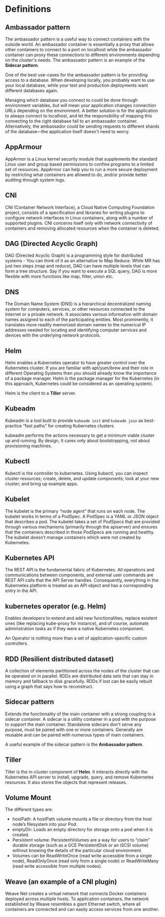 # Definitions

## Ambassador pattern

The ambassador pattern is a useful way to connect containers with the outside world. An ambassador container is essentially a proxy that allows other containers to connect to a port on localhost while the ambassador container can proxy these connections to different environments depending on the cluster's needs. The ambassador pattern is an example of the **Sidecar pattern**.

One of the best use-cases for the ambassador pattern is for providing access to a database. When developing locally, you probably want to use your local database, while your test and production deployments want different databases again.

Managing which database you connect to could be done through environment variables, but will mean your application changes connection URLs depending on the environment. A better solution is for the application to always connect to localhost, and let the responsibility of mapping this connecting to the right database fall to an ambassador container. Alternatively, the ambassador could be sending requests to different shards of the database—the application itself doesn't need to worry.

## AppArmour
AppArmor is a Linux kernel security module that supplements the standard Linux user and group based permissions to confine programs to a limited set of resources. AppArmor can help you to run a more secure deployment by restricting what containers are allowed to do, and/or provide better auditing through system logs.

## CNI
CNI (Container Network Interface), a Cloud Native Computing Foundation project, consists of a specification and libraries for writing plugins to configure network interfaces in Linux containers, along with a number of supported plugins. CNI concerns itself only with network connectivity of containers and removing allocated resources when the container is deleted.

## DAG (Directed Acyclic Graph)
DAG (Directed Acyclic Graph) is a programming style for distributed systems - You can think of it as an alternative to Map Reduce. While MR has just two steps (map and reduce), DAG can have multiple levels that can form a tree structure. Say if you want to execute a SQL query, DAG is more flexible with more functions like map, filter, union etc.


## DNS
The Domain Name System (DNS) is a hierarchical decentralized naming system for computers, services, or other resources connected to the Internet or a private network. It associates various information with domain names assigned to each of the participating entities. Most prominently, it translates more readily memorized domain names to the numerical IP addresses needed for locating and identifying computer services and devices with the underlying network protocols.

## Helm
Helm enables a Kubernetes operator to have greater control over the Kubernetes cluster. If you are familiar with apt/yum/brew and their role in different Operating Systems then you should already know the importance of a package manager.  Helm is the package manager for the Kubernetes (in this approach, Kubernetes could be considered as an operating system).

Helm is the client to a **Tiller** server.

## Kubeadm
Kubeadm is a tool built to provide `kubeadm init` and `kubeadm join` as best-practice “fast paths” for creating Kubernetes clusters.

kubeadm performs the actions necessary to get a minimum viable cluster up and running. By design, it cares only about bootstrapping, not about provisioning machines.

## Kubectl
Kubectl is the controller to kubernetes. Using kubectl, you can inspect cluster resources; create, delete, and update components; look at your new cluster; and bring up example apps.

## Kubelet
The kubelet is the primary “node agent” that runs on each node. The kubelet works in terms of a PodSpec. A PodSpec is a YAML or JSON object that describes a pod. The kubelet takes a set of PodSpecs that are provided through various mechanisms (primarily through the apiserver) and ensures that the containers described in those PodSpecs are running and healthy. The kubelet doesn’t manage containers which were not created by Kubernetes.

## Kubernetes API
The REST API is the fundamental fabric of Kubernetes. All operations and communications between components, and external user commands are REST API calls that the API Server handles. Consequently, everything in the Kubernetes platform is treated as an API object and has a corresponding entry in the API.

## kubernetes operator (e.g. Helm)
Enables developers to extend and add new functionalities, replace existent ones (like replacing kube-proxy for instance), and of course, automate administration tasks as if they were a native Kubernetes component.

An Operator is nothing more than a set of application-specific custom controllers.

## RDD (Resilient distributed dataset)
A collection of elements partitioned across the nodes of the cluster that can be operated on in parallel. RDDs are distributed data sets that can stay in memory and fallback to disk gracefully. RDDs if lost can be easily rebuilt using a graph that says how to reconstruct.

## Sidecar pattern

Extends the functionality of the main container with a strong coupling to a sidecar container. A sidecar is a utility container in a pod with the purpose to support the main container. Standalone sidecars don't serve any purpose, must be paired with one or more containers. Generally are reusable and can be paired with numerous types of main containers.

A useful example of the sidecar pattern is the **Ambassador pattern**.

## Tiller
Tiller is the in-cluster component of **Helm**. It interacts directly with the Kubernetes API server to install, upgrade, query, and remove Kubernetes resources. It also stores the objects that represent releases.

## Volume Mount
The different types are:
* hostPath: A hostPath volume mounts a file or directory from the host node’s filesystem into your Pod.
* emptyDir: Loads an empty directory for storage onto a pod when it is created.
* Persistent volume: PersistentVolumes are a way for users to “claim” durable storage (such as a GCE PersistentDisk or an iSCSI volume) without knowing the details of the particular cloud environment.
* Volumes can be ReadWriteOnce (read write accessible from a single node), ReadOnlyOnce (read only from a single node) or ReadWriteMany (read write accessible from multiple nodes).

## Weave (an example of a CNI plugin)
Weave Net creates a virtual network that connects Docker containers deployed across multiple hosts. To application containers, the network established by Weave resembles a giant Ethernet switch, where all containers are connected and can easily access services from one another.

